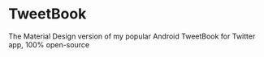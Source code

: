 # TweetBook
The Material Design version of my popular Android TweetBook for Twitter app, 100% open-source
